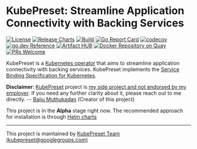 # KubePreset: Streamline Application Connectivity with Backing Services

[![License](https://img.shields.io/badge/License-Apache%202.0-blue.svg)](https://opensource.org/licenses/Apache-2.0)
[![Release Charts](https://github.com/kubepreset/helm-charts/workflows/Release%20Charts/badge.svg)](https://github.com/kubepreset/helm-charts/actions)
[![Build](https://github.com/kubepreset/kubepreset/workflows/Build/badge.svg?branch=main)](https://github.com/kubepreset/kubepreset/actions)
[![Go Report Card](https://goreportcard.com/badge/github.com/kubepreset/kubepreset)](https://goreportcard.com/report/github.com/kubepreset/kubepreset)
[![codecov](https://codecov.io/gh/kubepreset/kubepreset/branch/main/graph/badge.svg)](https://codecov.io/gh/kubepreset/kubepreset)
[![go.dev Reference](https://img.shields.io/badge/go.dev-reference-007d9c?logo=go&logoColor=white)](https://pkg.go.dev/mod/github.com/kubepreset/kubepreset)
[![Artifact HUB](https://img.shields.io/endpoint?url=https://artifacthub.io/badge/repository/kubepreset)](https://artifacthub.io/packages/search?repo=kubepreset)
[![Docker Repository on Quay](https://quay.io/repository/kubepreset/kubepreset/status "Docker Repository on Quay")](https://quay.io/repository/kubepreset/kubepreset)
[![PRs Welcome](https://img.shields.io/badge/PRs-welcome-brightgreen.svg?style=flat-square)](https://github.com/kubepreset/kubepreset/blob/main/CONTRIBUTING.md)

KubePreset is a [Kubernetes operator][operator] that aims to streamline
application connectivity with backing services.  KubePreset implements the
[Service Binding Specification for Kubernetes][spec].

**Disclaimer**: [KubePreset](https://kubepreset.dev) project is [my side project and not endorsed by my employer](https://www.redhat.com/en/about/open-source/participation-guidelines).  If you need any further clarity about it, please reach out to me directly.  -- [Baiju Muthukadan](https://twitter.com/baijum) (Creator of this project)

This project is in the **Alpha** stage right now.  The recommended approach for installation is through [Helm charts][chart]

---
This project is maintained by [KubePreset Team (kubepreset@googlegroups.com)][group]

[operator]: https://kubernetes.io/docs/concepts/extend-kubernetes/operator/
[spec]: https://github.com/k8s-service-bindings/spec
[group]: https://groups.google.com/g/kubepreset
[chart]: https://artifacthub.io/packages/helm/kubepreset/kubepreset
